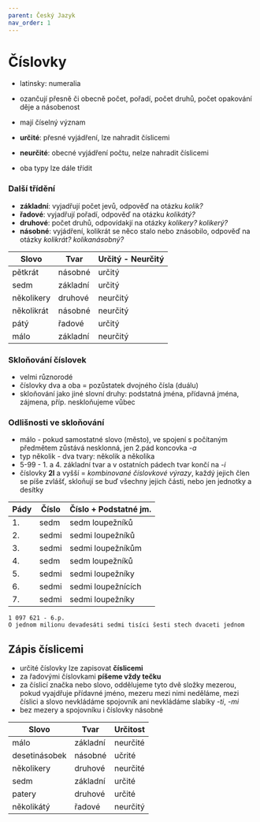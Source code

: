 ```yaml
---
parent: Český Jazyk
nav_order: 1
---
```

# Číslovky
- latinsky: numeralia
- ozančují přesně či obecně počet, pořadí, počet druhů, počet opakování děje a násobenost
- mají číselný význam

- **určité**: přesné vyjádření, lze nahradit číslicemi
- **neurčité**: obecné vyjádření počtu, nelze nahradit číslicemi
- oba typy lze dále třídit

### Další třídění 
- **základní**: vyjadřují počet jevů, odpověď na otázku *kolik?*
- **řadové**: vyjadřují pořadí, odpověď na otázku *kolikátý?*
- **druhové**: počet druhů, odpovídakjí na otázky *kolikery? kolikerý?*
- **násobné**: vyjádření, kolikrát se něco stalo nebo znásobilo, odpověď na otázky *kolikrát? kolikanásobný?*

| Slovo      | Tvar     | Určitý - Neurčitý |
| ---------- | -------- | ----------------- |
| pětkrát    | násobné  | určitý            |
| sedm       | základní | určitý            |
| několikery | druhové  | neurčitý          |
| několikrát | násobné  | neurčitý          |
| pátý       | řadové   | určitý            |
| málo       | základní | neurčitý          | 

### Skloňování číslovek
- velmi různorodé
- číslovky dva a oba = pozůstatek dvojného čísla (duálu)
- skloňování jako jiné slovní druhy: podstatná jména, přídavná jména, zájmena, příp. neskloňujeme vůbec
### Odlišnosti ve skloňování
- málo - pokud samostatné slovo (město), ve spojení s počítaným předmětem zůstává nesklonná, jen 2.pád koncovka *-a*
- typ několik - dva tvary: několik a několika
- 5-99 - 1. a 4. základní tvar a v ostatních pádech tvar končí na *-i*
- číslovky **2l** a vyšší = *kombinované číslovkové výrazy*, každý jejich člen se píše zvlášť, skloňují se buď všechny jejich části, nebo jen jednotky a desítky

| Pády | Číslo | Číslo + Podstatné jm. |
| ---- | ----- | --------------------- |
| 1.   | sedm  | sedm loupežníků       |
| 2.   | sedmi | sedmi loupežníků      |
| 3.   | sedmi | sedmi loupežníkům     |
| 4.   | sedm  | sedm loupežníků       |
| 5.   | sedmi | sedmi loupežníky      |
| 6.   | sedmi | sedmi loupežnících    |
| 7.   | sedmi | sedmi loupežníky      |

	1 097 621 - 6.p.
	O jednom milionu devadesáti sedmi tisíci šesti stech dvaceti jednom

## Zápis číslicemi
- určité číslovky lze zapisovat **číslicemi**
- za řadovými číslovkami **píšeme vždy tečku**
- za číslicí značka nebo slovo, oddělujeme tyto dvě složky mezerou, pokud vyajdřuje přídavné jméno, mezeru mezi nimi neděláme, mezi číslici a slovo nevkládáme spojovník ani nevkládáme slabiky *-ti*, *-mi*
- bez mezery a spojovníku i číslovky násobné

| Slovo         | Tvar     | Určitost |
| ------------- | -------- | -------- |
| málo          | základní | neurčité |
| desetinásobek | násobné  | učrité   |
| několikery    | druhové  | neurčité |
| sedm          | základní | určité   |
| patery        | druhové  | určité   |
| několikátý    | řadové   | neurčitý | 
